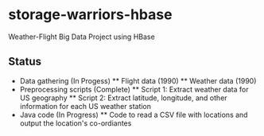 # storage-warriors-hbase
Weather-Flight Big Data Project using HBase

## Status
* Data gathering (In Progess)
** Flight data (1990)
** Weather data (1990)
* Preprocessing scripts (Complete)
** Script 1: Extract weather data for US geography
** Script 2: Extract latitude, longitude, and other information for each US weather station
* Java code (In Progress)
** Code to read a CSV file with locations and output the location's co-ordiantes
